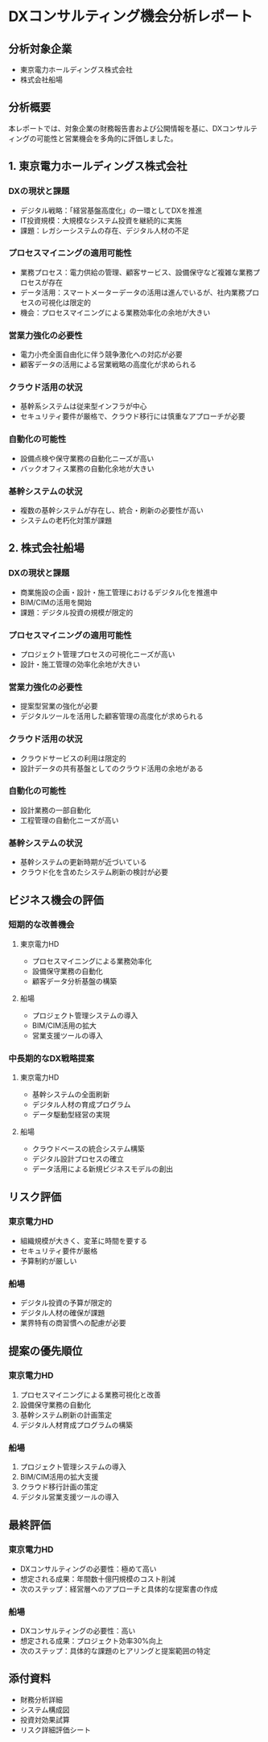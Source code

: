 # DXコンサルティング機会分析レポート

## 分析対象企業
- 東京電力ホールディングス株式会社
- 株式会社船場

## 分析概要
本レポートでは、対象企業の財務報告書および公開情報を基に、DXコンサルティングの可能性と営業機会を多角的に評価しました。

## 1. 東京電力ホールディングス株式会社

### DXの現状と課題
- デジタル戦略：「経営基盤高度化」の一環としてDXを推進
- IT投資規模：大規模なシステム投資を継続的に実施
- 課題：レガシーシステムの存在、デジタル人材の不足

### プロセスマイニングの適用可能性
- 業務プロセス：電力供給の管理、顧客サービス、設備保守など複雑な業務プロセスが存在
- データ活用：スマートメーターデータの活用は進んでいるが、社内業務プロセスの可視化は限定的
- 機会：プロセスマイニングによる業務効率化の余地が大きい

### 営業力強化の必要性
- 電力小売全面自由化に伴う競争激化への対応が必要
- 顧客データの活用による営業戦略の高度化が求められる

### クラウド活用の状況
- 基幹系システムは従来型インフラが中心
- セキュリティ要件が厳格で、クラウド移行には慎重なアプローチが必要

### 自動化の可能性
- 設備点検や保守業務の自動化ニーズが高い
- バックオフィス業務の自動化余地が大きい

### 基幹システムの状況
- 複数の基幹システムが存在し、統合・刷新の必要性が高い
- システムの老朽化対策が課題

## 2. 株式会社船場

### DXの現状と課題
- 商業施設の企画・設計・施工管理におけるデジタル化を推進中
- BIM/CIMの活用を開始
- 課題：デジタル投資の規模が限定的

### プロセスマイニングの適用可能性
- プロジェクト管理プロセスの可視化ニーズが高い
- 設計・施工管理の効率化余地が大きい

### 営業力強化の必要性
- 提案型営業の強化が必要
- デジタルツールを活用した顧客管理の高度化が求められる

### クラウド活用の状況
- クラウドサービスの利用は限定的
- 設計データの共有基盤としてのクラウド活用の余地がある

### 自動化の可能性
- 設計業務の一部自動化
- 工程管理の自動化ニーズが高い

### 基幹システムの状況
- 基幹システムの更新時期が近づいている
- クラウド化を含めたシステム刷新の検討が必要

## ビジネス機会の評価

### 短期的な改善機会
1. 東京電力HD
   - プロセスマイニングによる業務効率化
   - 設備保守業務の自動化
   - 顧客データ分析基盤の構築

2. 船場
   - プロジェクト管理システムの導入
   - BIM/CIM活用の拡大
   - 営業支援ツールの導入

### 中長期的なDX戦略提案
1. 東京電力HD
   - 基幹システムの全面刷新
   - デジタル人材の育成プログラム
   - データ駆動型経営の実現

2. 船場
   - クラウドベースの統合システム構築
   - デジタル設計プロセスの確立
   - データ活用による新規ビジネスモデルの創出

## リスク評価

### 東京電力HD
- 組織規模が大きく、変革に時間を要する
- セキュリティ要件が厳格
- 予算制約が厳しい

### 船場
- デジタル投資の予算が限定的
- デジタル人材の確保が課題
- 業界特有の商習慣への配慮が必要

## 提案の優先順位

### 東京電力HD
1. プロセスマイニングによる業務可視化と改善
2. 設備保守業務の自動化
3. 基幹システム刷新の計画策定
4. デジタル人材育成プログラムの構築

### 船場
1. プロジェクト管理システムの導入
2. BIM/CIM活用の拡大支援
3. クラウド移行計画の策定
4. デジタル営業支援ツールの導入

## 最終評価

### 東京電力HD
- DXコンサルティングの必要性：極めて高い
- 想定される成果：年間数十億円規模のコスト削減
- 次のステップ：経営層へのアプローチと具体的な提案書の作成

### 船場
- DXコンサルティングの必要性：高い
- 想定される成果：プロジェクト効率30%向上
- 次のステップ：具体的な課題のヒアリングと提案範囲の特定

## 添付資料
- 財務分析詳細
- システム構成図
- 投資対効果試算
- リスク詳細評価シート 